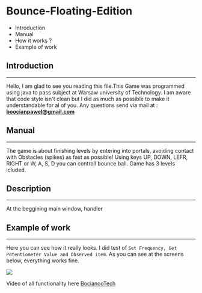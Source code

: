 # Bounce-Floating-Edition

* Introduction
* Manual
* How it works ? 
* Example of work

## Introduction
---
Hello, I am glad to see you reading this file.This Game was programmed using java to pass subject at Warsaw university of Technology.
I am aware that code style isn't clean but I did as much as possible to make it understandable for al of you.
Any questions send via mail at : **boocianpawel@gmail.com**

## Manual
---
The game is about finishing levels by entering into portals, avoiding contact with Obstacles (spikes) as fast as possible! 
Using keys UP, DOWN, LEFR, RIGHT or W, A, S, D you can controll bounce ball. Game has 3 levels icluded.

## Description 
---
At the beggining main window, handler 

## Example of work
---
Here you can see how it really looks. I did test of `Set Frequency, Get Potentiometer Value and Observed item`.
As you can see at the screens below, everything works fine.


![](images/Work_screen.png)


Video of all functionality here [BocianooTech](https://www.youtube.com/channel/UClkl_F0n8ZwLmSB5RVzRORw)

